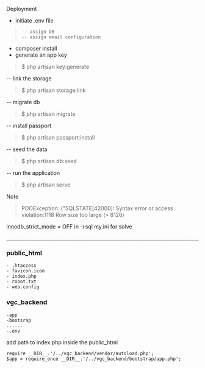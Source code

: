 Deployment
- initiate .env file

>     -- assign DB
>     -- assign email configuration

- composer install
- generate an app key 
> $ php artisan key:generate

-- link the storage 

> $ php artisan storage:link

-- migrate db 

> $ php artisan migrate

-- install passport 

> $ php artisan passport:install

-- seed the data 

> $ php artisan db:seed

-- run the application 

> $ php artisan serve



Note
> PDOException::("SQLSTATE[42000]: Syntax error or access violation:1118 Row size too large (> 8126)

    

innodb_strict_mode = OFF in ->sql my.ini for solve



```
__________________________________________________________________________________
```

### public_html
	- .htaccess
	- favicon.icon
	- index.php
	- robot.txt
	- web.config
### vgc_backend
	-app
	-bootsrap
	......
	-.env
	
add path to index.php inside the public_html

    require __DIR__.'/../vgc_backend/vendor/autoload.php';
    $app = require_once __DIR__.'/../vgc_backend/bootstrap/app.php';

